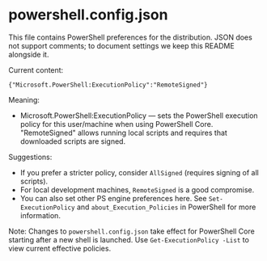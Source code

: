 # powershell.config.json

This file contains PowerShell preferences for the distribution. JSON does not
support comments; to document settings we keep this README alongside it.

Current content:

    {"Microsoft.PowerShell:ExecutionPolicy":"RemoteSigned"}

Meaning:
- Microsoft.PowerShell:ExecutionPolicy — sets the PowerShell execution policy for
  this user/machine when using PowerShell Core. "RemoteSigned" allows running
  local scripts and requires that downloaded scripts are signed.

Suggestions:
- If you prefer a stricter policy, consider `AllSigned` (requires signing of
  all scripts).
- For local development machines, `RemoteSigned` is a good compromise.
- You can also set other PS engine preferences here. See `Set-ExecutionPolicy`
  and `about_Execution_Policies` in PowerShell for more information.

Note: Changes to `powershell.config.json` take effect for PowerShell Core
starting after a new shell is launched. Use `Get-ExecutionPolicy -List` to view
current effective policies.
